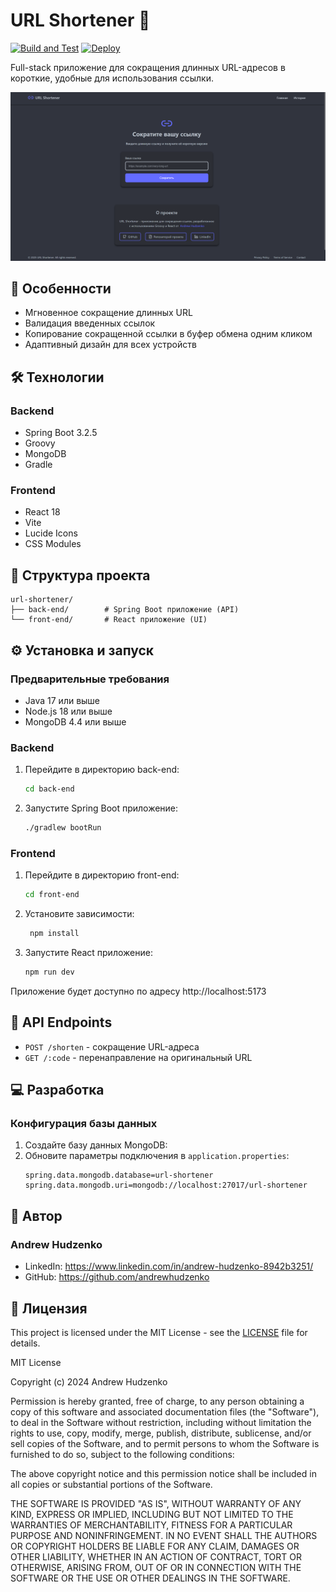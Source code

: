# URL Shortener 🔗

[![Build and Test](https://img.shields.io/badge/Build%20and%20Test-passing-brightgreen)](https://github.com/andrewhudzen/link-shortener)
[![Deploy](https://img.shields.io/badge/Deploy-passing-brightgreen)](https://github.com/andrewhudzen/link-shortener)

Full-stack приложение для сокращения длинных URL-адресов в короткие, удобные для использования ссылки.

![URL Shortener Preview](img.png)

## 🚀 Особенности

- Мгновенное сокращение длинных URL
- Валидация введенных ссылок
- Копирование сокращенной ссылки в буфер обмена одним кликом
- Адаптивный дизайн для всех устройств

## 🛠 Технологии

### Backend

- Spring Boot 3.2.5
- Groovy
- MongoDB
- Gradle

### Frontend

- React 18
- Vite
- Lucide Icons
- CSS Modules

## 📁 Структура проекта

```plaintext
url-shortener/
├── back-end/        # Spring Boot приложение (API)
└── front-end/       # React приложение (UI)
```

## ⚙️ Установка и запуск

### Предварительные требования

- Java 17 или выше
- Node.js 18 или выше
- MongoDB 4.4 или выше

### Backend

1. Перейдите в директорию back-end:
   ```bash
   cd back-end
    ```
2. Запустите Spring Boot приложение:
   ```bash
   ./gradlew bootRun
   ```

### Frontend

1. Перейдите в директорию front-end:
   ```bash
   cd front-end
   ```
2. Установите зависимости:
   ```bash
    npm install
    ```
3. Запустите React приложение:
    ```bash
    npm run dev
    ```

Приложение будет доступно по адресу http://localhost:5173

## 🔧 API Endpoints

- `POST /shorten` - сокращение URL-адреса
- `GET /:code` - перенаправление на оригинальный URL

## 💻 Разработка

### Конфигурация базы данных

1. Создайте базу данных MongoDB:
2. Обновите параметры подключения в `application.properties`:
    ```properties
    spring.data.mongodb.database=url-shortener
    spring.data.mongodb.uri=mongodb://localhost:27017/url-shortener
    ```

## 👤 Автор

### Andrew Hudzenko

- LinkedIn: https://www.linkedin.com/in/andrew-hudzenko-8942b3251/
- GitHub: https://github.com/andrewhudzenko

## 📝 Лицензия

This project is licensed under the MIT License - see the [LICENSE](LICENSE) file for details.

MIT License

Copyright (c) 2024 Andrew Hudzenko

Permission is hereby granted, free of charge, to any person obtaining a copy
of this software and associated documentation files (the "Software"), to deal
in the Software without restriction, including without limitation the rights
to use, copy, modify, merge, publish, distribute, sublicense, and/or sell
copies of the Software, and to permit persons to whom the Software is
furnished to do so, subject to the following conditions:

The above copyright notice and this permission notice shall be included in all
copies or substantial portions of the Software.

THE SOFTWARE IS PROVIDED "AS IS", WITHOUT WARRANTY OF ANY KIND, EXPRESS OR
IMPLIED, INCLUDING BUT NOT LIMITED TO THE WARRANTIES OF MERCHANTABILITY,
FITNESS FOR A PARTICULAR PURPOSE AND NONINFRINGEMENT. IN NO EVENT SHALL THE
AUTHORS OR COPYRIGHT HOLDERS BE LIABLE FOR ANY CLAIM, DAMAGES OR OTHER
LIABILITY, WHETHER IN AN ACTION OF CONTRACT, TORT OR OTHERWISE, ARISING FROM,
OUT OF OR IN CONNECTION WITH THE SOFTWARE OR THE USE OR OTHER DEALINGS IN THE
SOFTWARE.